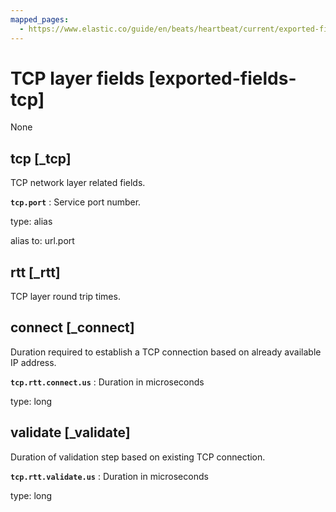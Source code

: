 ```yaml
---
mapped_pages:
  - https://www.elastic.co/guide/en/beats/heartbeat/current/exported-fields-tcp.html
---
```


<!-- This file is generated! See scripts/generate_fields_docs.py -->

# TCP layer fields [exported-fields-tcp]

None

## tcp [_tcp]

TCP network layer related fields.

**`tcp.port`**
:   Service port number.

type: alias

alias to: url.port


## rtt [_rtt]

TCP layer round trip times.

## connect [_connect]

Duration required to establish a TCP connection based on already available IP address.

**`tcp.rtt.connect.us`**
:   Duration in microseconds

type: long


## validate [_validate]

Duration of validation step based on existing TCP connection.

**`tcp.rtt.validate.us`**
:   Duration in microseconds

type: long


